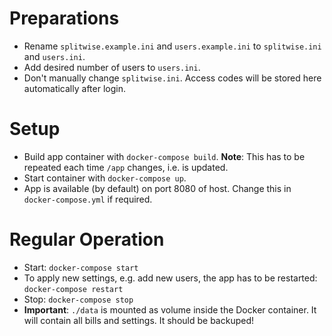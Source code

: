 # Preparations
- Rename `splitwise.example.ini` and `users.example.ini` to `splitwise.ini` and `users.ini`.
- Add desired number of users to `users.ini`.
- Don't manually change `splitwise.ini`. Access codes will be stored here automatically after login.

# Setup
- Build app container with `docker-compose build`. **Note**: This has to be repeated each time `/app` changes, i.e. is updated.
- Start container with `docker-compose up`.
- App is available (by default) on port 8080 of host. Change this in `docker-compose.yml` if required.

# Regular Operation
- Start: `docker-compose start`
- To apply new settings, e.g. add new users, the app has to be restarted: `docker-compose restart`
- Stop: `docker-compose stop`
- **Important**: `./data` is mounted as volume inside the Docker container. It will contain all bills and settings. It should be backuped!
